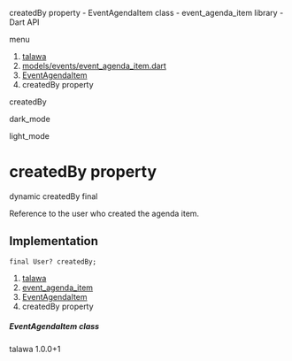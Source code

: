 




createdBy property - EventAgendaItem class - event\_agenda\_item library - Dart API







menu

1. [talawa](../../index.html)
2. [models/events/event\_agenda\_item.dart](../../file-___home_harshil_Desktop_open-source_palisadoes_talawa_lib_models_events_event_agenda_item/)
3. [EventAgendaItem](../../file-___home_harshil_Desktop_open-source_palisadoes_talawa_lib_models_events_event_agenda_item/EventAgendaItem-class.html)
4. createdBy property

createdBy


dark\_mode

light\_mode




# createdBy property


dynamic
createdBy
final

Reference to the user who created the agenda item.


## Implementation

```
final User? createdBy;
```

 


1. [talawa](../../index.html)
2. [event\_agenda\_item](../../file-___home_harshil_Desktop_open-source_palisadoes_talawa_lib_models_events_event_agenda_item/)
3. [EventAgendaItem](../../file-___home_harshil_Desktop_open-source_palisadoes_talawa_lib_models_events_event_agenda_item/EventAgendaItem-class.html)
4. createdBy property

##### EventAgendaItem class





talawa
1.0.0+1







